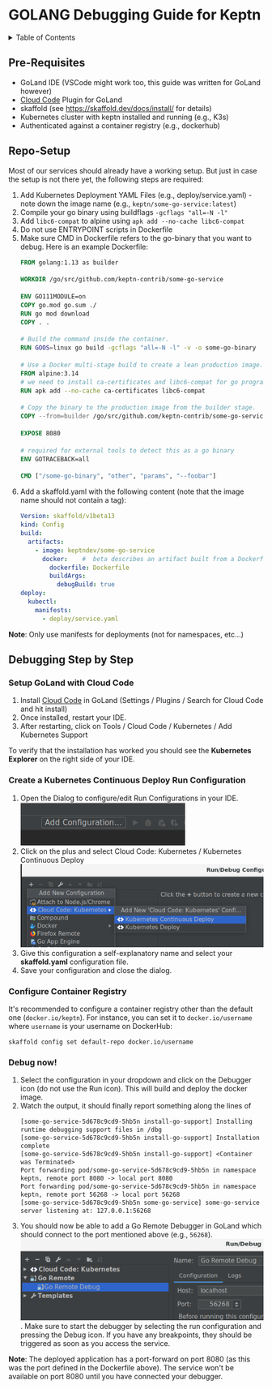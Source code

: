 # GOLANG Debugging Guide for Keptn


<details>
<summary>Table of Contents</summary>

<!-- toc -->

- [Pre-Requisites](#pre-requisites)
- [Repo-Setup](#repo-setup)
- [Debugging Step by Step](#debugging-step-by-step)
  * [Setup GoLand with Cloud Code](#setup-goland-with-cloud-code)
  * [Create a Kubernetes Continuous Deploy Run Configuration](#create-a-kubernetes-continuous-deploy-run-configuration)
  * [Configure Container Registry](#configure-container-registry)
  * [Debug now!](#debug-now)

<!-- tocstop -->

</details>

## Pre-Requisites

* GoLand IDE (VSCode might work too, this guide was written for GoLand however)
* [Cloud Code](https://plugins.jetbrains.com/plugin/8079-cloud-code/) Plugin for GoLand
* skaffold (see https://skaffold.dev/docs/install/ for details)
* Kubernetes cluster with keptn installed and running (e.g., K3s)
* Authenticated against a container registry (e.g., dockerhub)

## Repo-Setup

Most of our services should already have a working setup. But just in case the setup is not there yet, the following
 steps are required:

1. Add Kubernetes Deployment YAML Files (e.g., deploy/service.yaml) - note down the image name (e.g., `keptn/some-go-service:latest`)
1. Compile your go binary using buildflags `-gcflags "all=-N -l"`
1. Add `libc6-compat` to alpine using `apk add --no-cache libc6-compat`
1. Do not use ENTRYPOINT scripts in Dockerfile
1. Make sure CMD in Dockerfile refers to the go-binary that you want to debug. Here is an example Dockerfile:
    ```dockerfile
    FROM golang:1.13 as builder

    WORKDIR /go/src/github.com/keptn-contrib/some-go-service

    ENV GO111MODULE=on
    COPY go.mod go.sum ./
    RUN go mod download
    COPY . .

    # Build the command inside the container.
    RUN GOOS=linux go build -gcflags "all=-N -l" -v -o some-go-binary

    # Use a Docker multi-stage build to create a lean production image.
    FROM alpine:3.14
    # we need to install ca-certificates and libc6-compat for go programs to work properly
    RUN apk add --no-cache ca-certificates libc6-compat

    # Copy the binary to the production image from the builder stage.
    COPY --from=builder /go/src/github.com/keptn-contrib/some-go-service/some-go-binary /some-go-binary

    EXPOSE 8080

    # required for external tools to detect this as a go binary
    ENV GOTRACEBACK=all

    CMD ["/some-go-binary", "other", "params", "--foobar"]
    ```
1. Add a skaffold.yaml with the following content (note that the image name should not contain a tag):
    ```yaml
    Version: skaffold/v1beta13
    kind: Config
    build:
      artifacts:
        - image: keptndev/some-go-service
          docker:    # 	beta describes an artifact built from a Dockerfile.
            dockerfile: Dockerfile
            buildArgs:
              debugBuild: true
    deploy:
      kubectl:
        manifests:
          - deploy/service.yaml

    ```

**Note**: Only use manifests for deployments (not for namespaces, etc...)

## Debugging Step by Step

### Setup GoLand with Cloud Code
1. Install [Cloud Code](https://plugins.jetbrains.com/plugin/8079-cloud-code/) in GoLand (Settings / Plugins / Search for Cloud Code and hit install)
1. Once installed, restart your IDE.
1. After restarting, click on Tools / Cloud Code / Kubernetes / Add Kubernetes Support

To verify that the installation has worked you should see the **Kubernetes Explorer** on the right side of your IDE.

### Create a Kubernetes Continuous Deploy Run Configuration

1. Open the Dialog to configure/edit Run Configurations in your IDE.
  ![GoLand Run Configurations](assets/goland_run_configurations.png "GoLand Run Configurations")
1. Click on the plus and select Cloud Code: Kubernetes / Kubernetes Continuous Deploy
  ![GoLand Cloud Code Configuration](assets/goland_cloud_code_select.png "GoLand Cloud Code Configurations")
1. Give this configuration a self-explanatory name and select your **skaffold.yaml** configuration file.
1. Save your configuration and close the dialog.

### Configure Container Registry

It's recommended to configure a container registry other than the default one (`docker.io/keptn`). For instance, you
can set it to `docker.io/username` where `username` is your username on DockerHub:
```console
skaffold config set default-repo docker.io/username
```

### Debug now!

1. Select the configuration in your dropdown and click on the Debugger icon (do not use the Run icon). This will build and deploy the docker image.
1. Watch the output, it should finally report something along the lines of
    ```
    [some-go-service-5d678c9cd9-5hb5n install-go-support] Installing runtime debugging support files in /dbg
    [some-go-service-5d678c9cd9-5hb5n install-go-support] Installation complete
    [some-go-service-5d678c9cd9-5hb5n install-go-support] <Container was Terminated>
    Port forwarding pod/some-go-service-5d678c9cd9-5hb5n in namespace keptn, remote port 8080 -> local port 8080
    Port forwarding pod/some-go-service-5d678c9cd9-5hb5n in namespace keptn, remote port 56268 -> local port 56268
    [some-go-service-5d678c9cd9-5hb5n some-go-service] some-go-service server listening at: 127.0.0.1:56268
    ```
1. You should now be able to add a Go Remote Debugger in GoLand which should connect to the port mentioned above (e.g., `56268`).
  ![GoLand Remote Debugger](assets/goland_remote_debugger.png "GoLand Remote Debugger"). 
  Make sure to start the debugger by selecting the run configuration and pressing the Debug icon. If you have any 
  breakpoints, they should be triggered as soon as you access the service. 


**Note**: The deployed application has a port-forward on port 8080 (as this was the port defined in the Dockerfile above).
 The service won't be available on port 8080 until you have connected your debugger.
